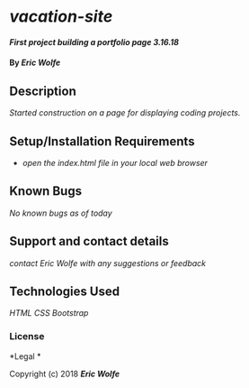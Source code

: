 # _vacation-site_

#### _First project building a portfolio page 3.16.18_

#### By _**Eric Wolfe**_

## Description

_Started construction on a page for displaying coding projects._

## Setup/Installation Requirements

* _open the index.html file in your local web browser_

## Known Bugs

_No known bugs as of today_

## Support and contact details

_contact Eric Wolfe with any suggestions or feedback_

## Technologies Used

_HTML_
_CSS_
_Bootstrap_

### License

*Legal *

Copyright (c) 2018 **_Eric Wolfe_**

